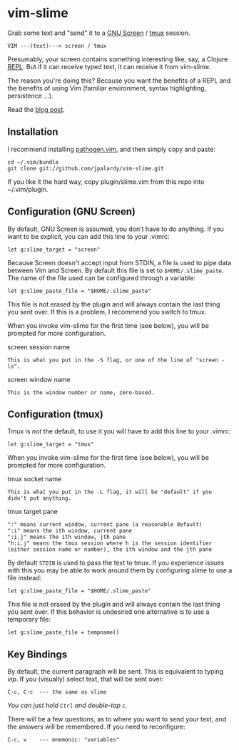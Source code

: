 vim-slime
=========

Grab some text and "send" it to a [GNU Screen](http://www.gnu.org/software/screen/) / [tmux](http://tmux.sourceforge.net/) session.

    VIM ---(text)---> screen / tmux

Presumably, your screen contains something interesting like, say, a Clojure [REPL](http://en.wikipedia.org/wiki/REPL). But if it can
receive typed text, it can receive it from vim-slime.

The reason you're doing this? Because you want the benefits of a REPL and the benefits of using Vim (familiar environment, syntax highlighting, persistence ...).

Read the [blog post](http://technotales.wordpress.com/2007/10/03/like-slime-for-vim/).

Installation
------------

I recommend installing [pathogen.vim](https://github.com/tpope/vim-pathogen), and
then simply copy and paste:

    cd ~/.vim/bundle
    git clone git://github.com/jpalardy/vim-slime.git

If you like it the hard way, copy plugin/slime.vim from this repo into ~/.vim/plugin.

Configuration (GNU Screen)
--------------------------

By default, GNU Screen is assumed, you don't have to do anything. If you want
to be explicit, you can add this line to your .vimrc:

    let g:slime_target = "screen"

Because Screen doesn't accept input from STDIN, a file is used to pipe data
between Vim and Screen. By default this file is set to `$HOME/.slime_paste`.
The name of the file used can be configured through a variable:

    let g:slime_paste_file = "$HOME/.slime_paste"

This file is not erased by the plugin and will always contain the last thing
you sent over. If this is a problem, I recommend you switch to tmux.

When you invoke vim-slime for the first time (see below), you will be prompted for more configuration.

screen session name

    This is what you put in the -S flag, or one of the line of "screen -ls".

screen window name

    This is the window number or name, zero-based.

Configuration (tmux)
--------------------

Tmux is *not* the default, to use it you will have to add this line to your .vimrc:

    let g:slime_target = "tmux"

When you invoke vim-slime for the first time (see below), you will be prompted for more configuration.

tmux socket name

    This is what you put in the -L flag, it will be "default" if you didn't put anything.

tmux target pane

    ":" means current window, current pane (a reasonable default)
    ":i" means the ith window, current pane
    ":i.j" means the ith window, jth pane
    "h:i.j" means the tmux session where h is the session identifier (either session name or number), the ith window and the jth pane 

By default `STDIN` is used to pass the text to tmux.
If you experience issues with this you may be able to work around them
by configuring slime to use a file instead:

    let g:slime_paste_file = "$HOME/.slime_paste"

This file is not erased by the plugin and will always contain the last thing
you sent over.  If this behavior is undesired one alternative is to use a temporary file:

    let g:slime_paste_file = tempname()

Key Bindings
------------

By default, the current paragraph will be sent. This is equivalent to typing *vip*. If you (visually) select text, that will be sent over:

    C-c, C-c  --- the same as slime
    
_You can just hold `Ctrl` and double-tap `c`._

There will be a few questions, as to where you want to send your text, and the answers will be remembered. If you need to reconfigure:

    C-c, v    --- mnemonic: "variables"

